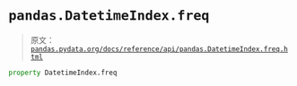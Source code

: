 # `pandas.DatetimeIndex.freq`

> 原文：[`pandas.pydata.org/docs/reference/api/pandas.DatetimeIndex.freq.html`](https://pandas.pydata.org/docs/reference/api/pandas.DatetimeIndex.freq.html)

```py
property DatetimeIndex.freq
```
